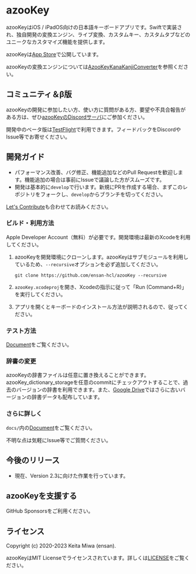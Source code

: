 # azooKey

azooKeyはiOS / iPadOS向けの日本語キーボードアプリです。Swiftで実装され、独自開発の変換エンジン、ライブ変換、カスタムキー、カスタムタブなどのユニークなカスタマイズ機能を提供します。

azooKeyは[App Store](https://apps.apple.com/jp/app/azookey-%E8%87%AA%E7%94%B1%E8%87%AA%E5%9C%A8%E3%81%AA%E3%82%AD%E3%83%BC%E3%83%9C%E3%83%BC%E3%83%89%E3%82%A2%E3%83%97%E3%83%AA/id1542709230)で公開しています。

azooKeyの変換エンジンについては[AzooKeyKanaKanjiConverter](https://github.com/ensan-hcl/AzooKeyKanaKanjiConverter)を参照ください。

## コミュニティ＆β版

azooKeyの開発に参加したい方、使い方に質問がある方、要望や不具合報告がある方は、ぜひ[azooKeyのDiscordサーバ](https://discord.gg/dY9gHuyZN5)にご参加ください。

開発中のベータ版は[TestFlight](https://testflight.apple.com/join/x6TKEeB2)で利用できます。フィードバックをDiscordやIssue等でお寄せください。

## 開発ガイド
* パフォーマンス改善、バグ修正、機能追加などのPull Requestを歓迎します。機能追加の場合は事前にIssueで議論した方がスムーズです。
* 開発は基本的に`develop`で行います。新規にPRを作成する場合、まずこのレポジトリをフォークし、`develop`からブランチを切ってください。

[Let's Contribute](docs/first_contribution.md)も合わせてお読みください。

### ビルド・利用方法

Apple Developer Account（無料）が必要です。開発環境は最新のXcodeを利用してください。

1. azooKeyを開発環境にクローンします。azooKeyはサブモジュールを利用しているため、`--recursive`オプションを必ず追加してください。

   ```
   git clone https://github.com/ensan-hcl/azooKey --recursive
   ```

1. `azooKey.xcodeproj`を開き、Xcodeの指示に従って「Run (Command+R)」を実行してください。

1. アプリを開くとキーボードのインストール方法が説明されるので、従ってください。

### テスト方法
[Document](docs/tests.md)をご覧ください。

### 辞書の変更

azooKeyの辞書ファイルは任意に置き換えることができます。azooKey_dictionary_storageを任意のcommitにチェックアウトすることで、過去のバージョンの辞書を利用できます。また、[Google Drive](https://drive.google.com/drive/folders/1Kh7fgMFIzkpg7YwP3GhWTxFkXI-yzT9E?usp=sharing)ではさらに古いバージョンの辞書データも配布しています。

### さらに詳しく

`docs/`内の[Document](./docs/overview.md)をご覧ください。

不明な点は気軽にIssue等でご質問ください。

## 今後のリリース
* 現在、Version 2.3に向けた作業を行っています。

## azooKeyを支援する
GitHub Sponsorsをご利用ください。

## ライセンス
Copyright (c) 2020-2023 Keita Miwa (ensan).

azooKeyはMIT Licenseでライセンスされています。詳しくは[LICENSE](./LICENSE)をご覧ください。

